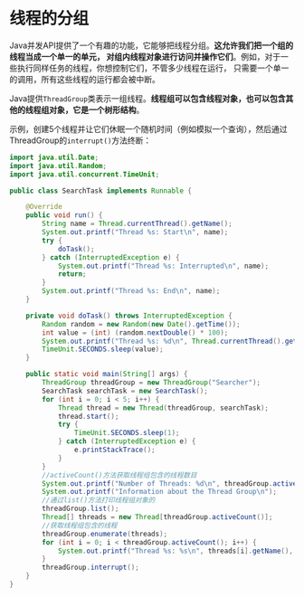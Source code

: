 线程的分组
===========================================================
Java并发API提供了一个有趣的功能，它能够把线程分组。**这允许我们把一个组的线程当成一个单一的单元，
对组内线程对象进行访问并操作它们**。例如，对于一些执行同样任务的线程，你想控制它们，不管多少线程在运行，
只需要一个单一的调用，所有这些线程的运行都会被中断。

Java提供`ThreadGroup`类表示一组线程。**线程组可以包含线程对象，也可以包含其他的线程组对象，它是一个树形结构**。

示例，创建5个线程并让它们休眠一个随机时间（例如模拟一个查询），然后通过ThreadGroup的`interrupt()`方法终断：
```java
import java.util.Date;
import java.util.Random;
import java.util.concurrent.TimeUnit;

public class SearchTask implements Runnable {

    @Override
    public void run() {
        String name = Thread.currentThread().getName();
        System.out.printf("Thread %s: Start\n", name);
        try {
            doTask();
        } catch (InterruptedException e) {
            System.out.printf("Thread %s: Interrupted\n", name);
            return;
        }
        System.out.printf("Thread %s: End\n", name);
    }

    private void doTask() throws InterruptedException {
        Random random = new Random(new Date().getTime());
        int value = (int) (random.nextDouble() * 100);
        System.out.printf("Thread %s: %d\n", Thread.currentThread().getName(), value);
        TimeUnit.SECONDS.sleep(value);
    }

    public static void main(String[] args) {
        ThreadGroup threadGroup = new ThreadGroup("Searcher");
        SearchTask searchTask = new SearchTask();
        for (int i = 0; i < 5; i++) {
            Thread thread = new Thread(threadGroup, searchTask);
            thread.start();
            try {
                TimeUnit.SECONDS.sleep(1);
            } catch (InterruptedException e) {
                e.printStackTrace();
            }
        }
        //activeCount()方法获取线程组包含的线程数目
        System.out.printf("Number of Threads: %d\n", threadGroup.activeCount());
        System.out.printf("Information about the Thread Group\n");
        //通过list()方法打印线程组对象的
        threadGroup.list();
        Thread[] threads = new Thread[threadGroup.activeCount()];
        //获取线程组包含的线程
        threadGroup.enumerate(threads);
        for (int i = 0; i < threadGroup.activeCount(); i++) {
            System.out.printf("Thread %s: %s\n", threads[i].getName(), threads[i].getState());
        }
        threadGroup.interrupt();
    }
}
```
